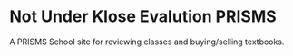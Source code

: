 # Not Under Klose Evalution PRISMS

A PRISMS School site for reviewing classes and buying/selling textbooks.

